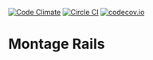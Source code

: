[![Code Climate](https://codeclimate.com/github/EditLLC/rails-montage/badges/gpa.svg)](https://codeclimate.com/github/EditLLC/rails-montage)
[![Circle CI](https://circleci.com/gh/EditLLC/rails-montage.svg?style=svg)](https://circleci.com/gh/EditLLC/rails-montage)
[![codecov.io](http://codecov.io/github/EditLLC/rails-montage/coverage.svg?branch=master)](http://codecov.io/github/EditLLC/rails-montage?branch=master)

Montage Rails
=============
